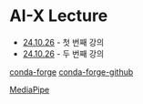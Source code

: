 # AI-X Lecture

+ [24.10.26](https://github.com/Stjoo0925/ai_x_lectre/blob/main/24.10.16-1.md) - 첫 번째 강의 
+ [24.10.26](https://github.com/Stjoo0925/ai_x_lectre/blob/main/24.10.16-2.md) - 두 번째 강의

[conda-forge](https://conda-forge.org/)
[conda-forge-github](https://github.com/conda-forge/miniforge?tab=readme-ov-file)

[MediaPipe](https://ai.google.dev/edge/mediapipe/solutions/guide)
